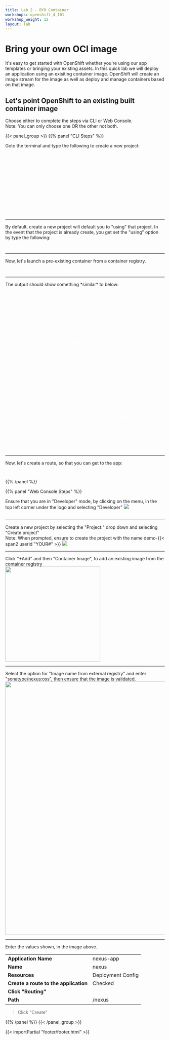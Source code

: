 ```yaml
---
title: Lab 2 - BYO Container
workshops: openshift_4_101
workshop_weight: 12
layout: lab
---
```


# Bring your own OCI image
It's easy to get started with OpenShift whether you're using our app templates or bringing your existing assets.  In this quick lab we will deploy an application using an exisiting container image.  OpenShift will create an image stream for the image as well as deploy and manage containers based on that image.  

## Let's point OpenShift to an existing built container image
Choose either to complete the steps via CLI or Web Console.<br>
Note: You can only choose one OR the other not both.<br>

{{< panel_group >}}
{{% panel "CLI Steps" %}}

Goto the terminal and type the following to create a new project:

<pre><code style="color:#FFFFFF">$ oc new-project demo-{{< span2 userid "YOUR#" >}}
Now using project "demo-{{< span2 userid "YOUR#" >}}" on server "https://172.30.0.1:443".

You can add applications to this project with the 'new-app' command. For example, try:

    oc new-app rails-postgresql-example

to build a new example application in Ruby. Or use kubectl to deploy a simple Kubernetes application:

    kubectl create deployment hello-node --image=k8s.gcr.io/serve_hostname
</code></pre>

<hr>
By default, create a new project will default you to "using" that project.  In the event that the project is already create, you get set the "using" option by type the following:

<pre><code style="color:#FFFFFF">$ oc project demo-{{< span2 userid "YOUR#" >}}
</code></pre>

<hr>
Now, let's launch a pre-existing container from a container registry.

<pre><code style="color:#FFFFFF">$ oc new-app sonatype/nexus:oss
</code></pre>

<hr>
The output should show something *similar* to below:

<pre><code style="color:#FFFFFF">--> Found container image 8027e6d (2 months old) from Docker Hub for "sonatype/nexus:oss"         
                                                                                                  
    Red Hat Universal Base Image 7                                                                
    ------------------------------                                                                
    The Universal Base Image is designed and engineered to be the base layer for all of your conta
inerized applications, middleware and utilities. This base image is freely redistributable, but Re
d Hat only supports Red Hat technologies through subscriptions for Red Hat products. This image is
 maintained by Red Hat and updated regularly.                                                     
                                                                                                  
    Tags: base rhel7                                                                              
                                                                                                  
    * An image stream tag will be created as "nexus:oss" that will track this image               
    * This image will be deployed in deployment config "nexus"                                    
    * Port 8081/tcp will be load balanced by service "nexus"                                      
      * Other containers can access this service through the hostname "nexus"                     
    * This image declares volumes and will default to use non-persistent, host-local storage.     
      You can add persistent volumes later by running 'oc set volume dc/nexus --add ...'          
                                                                                                  
--> Creating resources ...                                                                        
    imagestream.image.openshift.io "nexus" created                                                
    deploymentconfig.apps.openshift.io "nexus" created                                            
    service "nexus" created                                                                       
--> Success                                                                                       
    Application is not exposed. You can expose services to the outside world by executing one or m
ore of the commands below:                                                                        
     'oc expose svc/nexus'                                                                        
    Run 'oc status' to view your app.  
</code></pre>

<hr>
Now, let's create a route, so that you can get to the app:

<pre><code style="color:#FFFFFF">$ oc expose service/nexus --path=/nexus
</code></pre>

{{% /panel %}}

{{% panel "Web Console Steps" %}}

Ensure that you are in "Developer" mode, by clicking on the menu, in the top left corner under the logo and selecting "Developer"
<img src="../images/ocp-switch-developer.gif"><br><br>
<hr>

Create a new project by selecting the "Project:" drop down and selecting "Create project"<br>
Note: When prompted, ensure to create the project with the name demo-{{< span2 userid "YOUR#" >}}
<img src="../images/ocp-addToProjectButton.gif"><br>
<hr>

Click "+Add" and then "Container Image", to add an existing image from the container registry<br>
<img src="../images/ocp-ContainerImageButton.png" width="300"><br>
<hr>


Select the option for "Image name from external registry" and enter "sonatype/nexus:oss", then ensure that the image is validated.
<img src="../images/ocp-nexus-imagename-expand.png" width="800"><br/>
<hr>

Enter the values shown, in the image above.
<p>
<table>
<tr><td><b>Application Name</b></td><td>nexus-app</td></tr>
<tr><td><b>Name</b></td><td>nexus</td></tr>
<tr><td><b>Resources</b></td><td>Deployment Config</td></tr>
<tr><td><b>Create a route to the application</b></td><td>Checked</td></tr>
<tr><td colspan=2><b>Click "Routing"</b></td></tr>
<tr><td><b>Path</b></td><td>/nexus</td></tr>
</table>
</p>

<blockquote>
Click "Create"
</blockquote>

{{% /panel %}}
{{< /panel_group >}}

{{< importPartial "footer/footer.html" >}}
